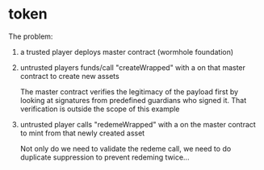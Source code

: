 # token

The problem:

1) a trusted player deploys master contract (wormhole foundation)

2) untrusted players funds/call "createWrapped" with a on that master contract to create new assets

      The master contract verifies the legitimacy of the payload first
      by looking at signatures from predefined guardians who signed
      it.  That verification is outside the scope of this example  

3) untrusted player calls "redemeWrapped" with a on the master contract to mint from that newly created asset

     Not only do we need to validate the redeme call, we need to do
     duplicate suppression to prevent redeming twice...
